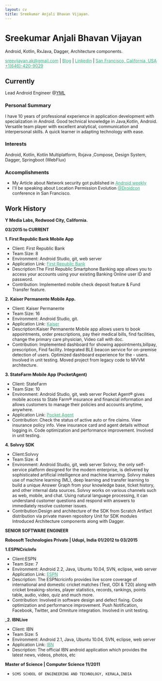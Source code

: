 ```yaml
---
layout: cv
title: Sreekumar Anjali Bhavan Vijayan.
---
```

# Sreekumar Anjali Bhavan Vijayan
Android, Kotlin, RxJava, Dagger, Architecture components.

<div id="webaddress">
<a href="sreevijayan.ak@gmail.com" style="color:#36AE7C;">sreevijayan.ak@gmail.com</a>
| <a href="https://sreekumar-av.medium.com/" style="color:#36AE7C;">Blog</a>
| <a href="https://www.linkedin.com/in/sreevijayanak/" style="color:#36AE7C;">Linkedin</a>
| <a href="" style="color:#36AE7C;">San Francisco, California, USA +1(646)-420-9029</a>

</div>


## Currently

Lead Android Engineer @<a href="https://yml.co/">YML</a>

### Personal Summary

I have 10 years of professional experience in application development with specialization in Android. Good technical knowledge in Java,Kotlin, Android. Versatile team player with excellent analytical, communication and interpersonal skills. A quick learner in adapting technology with ease.


### Interests

Android, Kotlin, Kotlin Multiplatform, Rxjava ,Compose, Design System, Dagger, Springboot (WebFlux)


### Accomplishments

- My Article about Network security got published in <a href="https://sreekumar-av.medium.com/certificate-public-key-pinning-in-android-using-retrofit-2-0-74140800025b" style="color:#36AE7C;">Android weekly</a>
- I'll be speaking about Location Permission Evolution <a href="https://sf.droidcon.com/sreekumar-anjali-bhavan-vijayan/" style="color:#36AE7C;">@Droidcon </a>  conference in San Francisco.



## Work History

__Y Media Labs, Redwood City, California.__

__03/2015 to CURRENT__

__1. First Republic Bank Mobile App__

- Client: First Republic Bank
- Team Size: 8
- Environment: Android Studio, git, web server
- Application Link: <a href="https://play.google.com/store
/apps/details?id=com.firstrepublic.banking" style="color:#36AE7C;">First Republic Bank</a>
- Description:The First Republic Smartphone Banking app allows you to access your accounts
using your existing Banking Online user ID and password. 
- Contribution: Implemented mobile check deposit feature & Fund Transfer feature.

__2. Kaiser Permanente Mobile App.__

- Client: Kaiser Permanente
- Team Size: 16
- Environment: Android Studio, git.
- Application Link: <a href="https://play.google.com/store/apps/details?id=org.kp.m" style="color:#36AE7C;">Kaiser</a>
- Description:Kaiser Permanente Mobile app allows users to book appointments, order prescriptions, pay their medical bills, find facilities, change the primary care physician, Video call with doc.
- Contribution: Implemented dashboard for showing appointments,billpay, prescription, Find facility.
Integrated BLE beacon service for on-premise detection of users. Optimized dashboard experience for the -  users. Involved in unit testing. Moved project from legacy code to MVVM architecture.


__3. StateFarm Mobile App (PocketAgent)__
- Client: StateFarm
- Team Size: 10
- Environment: Android Studio, git, web server
Pocket Agent® gives mobile access to State Farm® insurance and financial information and allows customers to manage their policies and accounts anytime, anywhere.
- Application Link: <a href="https://play.google.com/store/apps/details?id=com.statefarm.pocketagent" style="color:#36AE7C;">Pocket Agent</a>
- Contribution: Check the status of active auto or fire claims. View insurance policy info. View insurance card and agent details without logging in. Code optimization and performance improvement. Involved in unit testing.



__4. Solvvy SDK__
- Client:Solvvy
- Team Size: 4
- Environment: Android Studio, git, web server
Solvvy, the only self-service platform designed for the modern enterprise, is
delivered by sophisticated artificial intelligence and machine learning. Solvvy
makes use of machine learning (ML), deep learning and transfer learning to build
a unique Answer Graph from your knowledge base, ticket history, and other
internal data sources. Solvvy works on various channels such as web, mobile,
and chat. Using natural language processing, it can understand customer
questions and respond with answers to immediately resolve customer issues.
- Contribution:Design and architecture of the SDK from Scratch
Artifact distribution via private maven repository
Unit for SDK modules
Introduced Architecture components along with Dagger.


__SENIOR SOFTWARE ENGINEER__

__Robosoft Technologies Private | Udupi, India__
__01/2012 to 03/2015__

__1.ESPNCricInfo__
- Client:ESPN
- Team Size: 7
- Environment: Android 2.2, Java, Ubuntu 10.04, SVN, eclipse, web server
Application Link: <a href="https://play.google.com/store
/apps/details?id=com.july.cricinfo&hl=en" style="color:#36AE7C;">ESPN</a>
- Description: The ESPNcricinfo provides live score coverage of international and domestic
cricket matches (Test, ODI & T20) along with cricket breaking-stories, player
statistics, records, rankings, points table, audio, video, quiz and much more.
- Contribution: Involved in software design and defect fixing.
Code optimization and performance improvement.
Push Notification, Facebook, Twitter, and Omniture integration. Involved in unit
testing.

___2. IBNLive__
- Client: IBN
- Team Size: 5
- Environment: Android 2.1, Java, Ubuntu 10.04, SVN, eclipse, web server
- Application Link: <a href="https://play.google.com/store
/apps/details?id=com.divum.ibn&hl=en" style="color:#36AE7C;">IBN</a>
- Description: The official IBN android application which provides the latest news, videos,
photos, etc



__Master of Science | Computer Science 11/2011__
- `SCMS SCHOOL OF ENGINEERING AND TECHNOLOGY, KERALA,INDIA`
